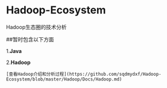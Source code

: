 # Hadoop-Ecosystem
Hadoop生态圈的技术分析

##暂时包含以下方面

1.**Java**

2.**Hadoop**
```
[查看Hadoop介绍和分析过程](https://github.com/sqdmydxf/Hadoop-Ecosystem/blob/master/Hadoop/Docs/Hadoop.md)
```
